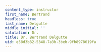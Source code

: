 ```yaml
---
content_type: instructor
first_name: Bertrand
headless: true
last_name: Delgutte
middle_initial: ''
salutation: Dr.
title: Dr. Bertrand Delgutte
uid: e58d3b32-5348-7a3b-3beb-9fb8978619fa
---
```

